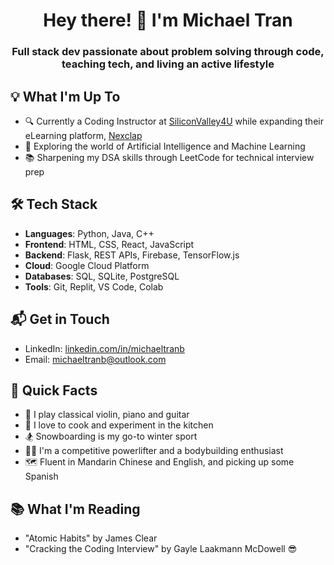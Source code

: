 <h1 align="center">Hey there! 👋 I'm Michael Tran</h1>

<h3 align="center">Full stack dev passionate about problem solving through code, teaching tech, and living an active lifestyle</h3>

## 💡 What I'm Up To

- 🔍 Currently a Coding Instructor at [SiliconValley4U](https://www.siliconvalley4u.com/) while expanding their eLearning platform, [Nexclap](https://www.nexclap.com/)
- 🤖 Exploring the world of Artificial Intelligence and Machine Learning
- 📚 Sharpening my DSA skills through LeetCode for technical interview prep 

## 🛠️ Tech Stack

- **Languages**: Python, Java, C++
- **Frontend**: HTML, CSS, React, JavaScript
- **Backend**: Flask, REST APIs, Firebase, TensorFlow.js
- **Cloud**: Google Cloud Platform
- **Databases**: SQL, SQLite, PostgreSQL
- **Tools**: Git, Replit, VS Code, Colab

## 📬 Get in Touch

- LinkedIn: [linkedin.com/in/michaeltranb](https://linkedin.com/in/michaeltranb)
- Email: [michaeltranb@outlook.com](mailto:michaeltranb@outlook.com)

## 🎯 Quick Facts

- 🎵 I play classical violin, piano and guitar
- 🍲 I love to cook and experiment in the kitchen
- 🏂 Snowboarding is my go-to winter sport
- 🏋️‍♀️ I'm a competitive powerlifter and a bodybuilding enthusiast
- 🗺️ Fluent in Mandarin Chinese and English, and picking up some Spanish

## 📚 What I'm Reading 

- "Atomic Habits" by James Clear
- "Cracking the Coding Interview" by Gayle Laakmann McDowell 😎

<!--
**MichaelTranB/MichaelTranB** is a ✨ _special_ ✨ repository because its `README.md` (this file) appears on your GitHub profile.

Here are some ideas to get you started:

- 🔭 I’m currently working on ...
- 🌱 I’m currently learning ...
- 👯 I’m looking to collaborate on ...
- 🤔 I’m looking for help with ...
- 💬 Ask me about ...
- 📫 How to reach me: ...
- 😄 Pronouns: ...
- ⚡ Fun fact: ...
-->
